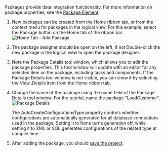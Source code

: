 Packages provide data integration functionality. For more information on package properties, see the [Package Element](/documentation/biml/biml_Varigence.Languages.Biml.Task.AstPackageNode.html).

1.  New packages can be created from the Home ribbon tab, or from the context menu for packages in the logical view. For this example, select the Package button on the Home tab of the ribbon bar.  
    ![Home Tab - Add Package](https://varigencecom.blob.core.windows.net/images-mistdocumentation/030_Step01.png)
2.  The package designer should be open on the left, if not Double-click the new package in the logical view to open the package designer.  
3.  Note the Package Details tool window, which allows you to edit the package properties. This tool window will update with an editor for any selected item on the package, including tasks and components. If the Package Details tool window is not visible, you can show it by selecting the View..Details item from the Home ribbon tab.
4.  Change the name of the package using the name field of the Package Details tool window. For the tutorial, name the package "LoadCustomer".  
    ![Package Details](https://varigencecom.blob.core.windows.net/images-mistdocumentation/030_Step04.png)

    The AutoCreateConfigurationsType property controls whether configurations are automatically generated for all database connections used in the package. Setting it to None turns generation off, while setting it to XML or SQL generates configurations of the related type at compile time.

6.  After adding the package, you should [save the project](Saving%20a%20Project).
